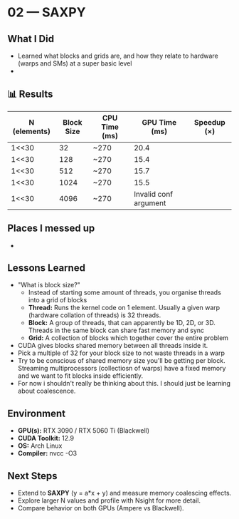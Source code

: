 
# 02 — SAXPY

## What I Did
- Learned what blocks and grids are, and how they relate to hardware (warps and SMs) at a super basic level
- 

## 📊 Results
| N (elements) | Block Size | CPU Time (ms) | GPU Time (ms)         | Speedup (×) |
|--------------|------------|---------------|-----------------------|-------------|
| 1<<30        | 32         | ~270          | 20.4                  |             |
| 1<<30        | 128        | ~270          | 15.4                  |             |
| 1<<30        | 512        | ~270          | 15.7                  |             |
| 1<<30        | 1024       | ~270          | 15.5                  |             |
| 1<<30        | 4096       | ~270          | Invalid conf argument |             |


## Places I messed up
- 

## Lessons Learned
- "What is block size?"
  - Instead of starting some amount of threads, you organise threads into a grid of blocks
  - **Thread:** Runs the kernel code on 1 element. Usually a given warp (hardware collation of threads) is 32 threads.
  - **Block:** A group of threads, that can apparently be 1D, 2D, or 3D. Threads in the same block can share fast memory and sync
  - **Grid:** A collection of blocks which together cover the entire problem
- CUDA gives blocks shared memory between all threads inside it.
- Pick a multiple of 32 for your block size to not waste threads in a warp
- Try to be conscious of shared memory size you'll be getting per block. Streaming multiprocessors (collectiosn of warps) have a fixed memory and we want to fit blocks inside efficiently.
- For now i shouldn't really be thinking about this. I should just be learning about coalescence.

## Environment
- **GPU(s):** RTX 3090 / RTX 5060 Ti (Blackwell)  
- **CUDA Toolkit:** 12.9  
- **OS:** Arch Linux 
- **Compiler:** nvcc -O3

## Next Steps
- Extend to **SAXPY** (y = a*x + y) and measure memory coalescing effects.
- Explore larger N values and profile with Nsight for more detail.
- Compare behavior on both GPUs (Ampere vs Blackwell).
